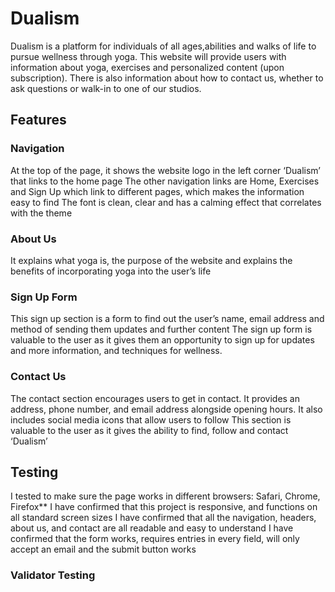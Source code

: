 # Dualism

Dualism is a platform for individuals of all ages,abilities and walks of life to pursue wellness through yoga. This website will provide users with information about yoga, exercises and personalized content (upon subscription). There is also information about how to contact us, whether to ask questions or walk-in to one of our studios. 

## Features
### Navigation
At the top of the page, it shows the website logo in the left corner ‘Dualism’ that links to the home page
The other navigation links are Home, Exercises and Sign Up which link to different pages, which makes the information easy to find 
The font is clean, clear and has a calming effect that correlates with the theme 

### About Us 
It explains what yoga is, the purpose of the website and explains the benefits of incorporating yoga into the user’s life

### Sign Up Form
This sign up section is a form to find out the user’s name, email address and method of sending them updates and further content 
The sign  up form is valuable to the user as it gives them an opportunity to sign up for updates and more information, and techniques for wellness. 

### Contact Us 
The contact section encourages users to get in contact. It provides an address, phone number, and email address alongside opening hours. 
It also includes social media icons that allow users to follow
This section is valuable to the user as it gives the ability to find, follow and contact ‘Dualism’ 

## Testing
I tested to make sure the page works in different browsers: Safari, Chrome, Firefox**
I have confirmed that this project is responsive, and functions on all standard screen sizes
I have confirmed that all the navigation, headers, about us, and contact are all readable and easy to understand
I have confirmed that the form works, requires entries in every field, will only accept an email and the submit button works

### Validator Testing
